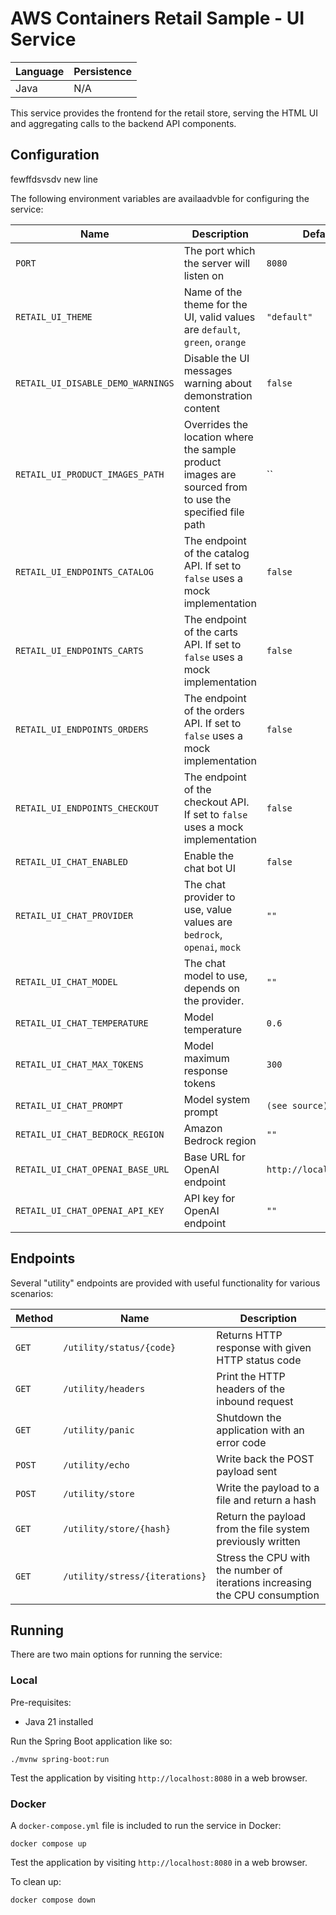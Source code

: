 # AWS Containers Retail Sample - UI Service

<!-- GitOps Test: Testing deploy-simple.yml workflow -->

| Language | Persistence |
| -------- | ----------- |
| Java     | N/A         |

This service provides the frontend for the retail store, serving the HTML UI and aggregating calls to the backend API components.

## Configuration
fewffdsvsdv
new line

The following environment variables are availaadvble for configuring the service:

| Name                              | Description                                                                                            | Default                 |
| --------------------------------- | ------------------------------------------------------------------------------------------------------ | ----------------------- |
| `PORT`                            | The port which the server will listen on                                                               | `8080`                  |
| `RETAIL_UI_THEME`                 | Name of the theme for the UI, valid values are `default`, `green`, `orange`                            | `"default"`             |
| `RETAIL_UI_DISABLE_DEMO_WARNINGS` | Disable the UI messages warning about demonstration content                                            | `false`                 |
| `RETAIL_UI_PRODUCT_IMAGES_PATH`   | Overrides the location where the sample product images are sourced from to use the specified file path | ``                      |
| `RETAIL_UI_ENDPOINTS_CATALOG`     | The endpoint of the catalog API. If set to `false` uses a mock implementation                          | `false`                 |
| `RETAIL_UI_ENDPOINTS_CARTS`       | The endpoint of the carts API. If set to `false` uses a mock implementation                            | `false`                 |
| `RETAIL_UI_ENDPOINTS_ORDERS`      | The endpoint of the orders API. If set to `false` uses a mock implementation                           | `false`                 |
| `RETAIL_UI_ENDPOINTS_CHECKOUT`    | The endpoint of the checkout API. If set to `false` uses a mock implementation                         | `false`                 |
| `RETAIL_UI_CHAT_ENABLED`          | Enable the chat bot UI                                                                                 | `false`                 |
| `RETAIL_UI_CHAT_PROVIDER`         | The chat provider to use, value values are `bedrock`, `openai`, `mock`                                 | `""`                    |
| `RETAIL_UI_CHAT_MODEL`            | The chat model to use, depends on the provider.                                                        | `""`                    |
| `RETAIL_UI_CHAT_TEMPERATURE`      | Model temperature                                                                                      | `0.6`                   |
| `RETAIL_UI_CHAT_MAX_TOKENS`       | Model maximum response tokens                                                                          | `300`                   |
| `RETAIL_UI_CHAT_PROMPT`           | Model system prompt                                                                                    | `(see source)`          |
| `RETAIL_UI_CHAT_BEDROCK_REGION`   | Amazon Bedrock region                                                                                  | `""`                    |
| `RETAIL_UI_CHAT_OPENAI_BASE_URL`  | Base URL for OpenAI endpoint                                                                           | `http://localhost:8888` |
| `RETAIL_UI_CHAT_OPENAI_API_KEY`   | API key for OpenAI endpoint                                                                            | `""`                    |

## Endpoints

Several "utility" endpoints are provided with useful functionality for various scenarios:

| Method | Name                           | Description                                                                 |
| ------ | ------------------------------ | --------------------------------------------------------------------------- |
| `GET`  | `/utility/status/{code}`       | Returns HTTP response with given HTTP status code                           |
| `GET`  | `/utility/headers`             | Print the HTTP headers of the inbound request                               |
| `GET`  | `/utility/panic`               | Shutdown the application with an error code                                 |
| `POST` | `/utility/echo`                | Write back the POST payload sent                                            |
| `POST` | `/utility/store`               | Write the payload to a file and return a hash                               |
| `GET`  | `/utility/store/{hash}`        | Return the payload from the file system previously written                  |
| `GET`  | `/utility/stress/{iterations}` | Stress the CPU with the number of iterations increasing the CPU consumption |

## Running

There are two main options for running the service:

### Local

Pre-requisites:

- Java 21 installed

Run the Spring Boot application like so:

```
./mvnw spring-boot:run
```

Test the application by visiting `http://localhost:8080` in a web browser.

### Docker

A `docker-compose.yml` file is included to run the service in Docker:

```
docker compose up
```

Test the application by visiting `http://localhost:8080` in a web browser.

To clean up:

```
docker compose down
```
